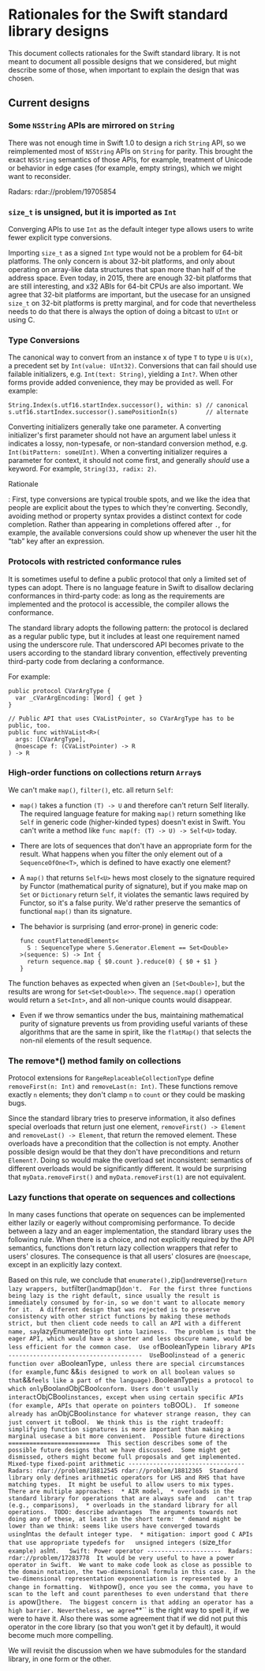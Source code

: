 Rationales for the Swift standard library designs
=================================================

This document collects rationales for the Swift standard library. It is
not meant to document all possible designs that we considered, but might
describe some of those, when important to explain the design that was
chosen.

Current designs
---------------

### Some `NSString` APIs are mirrored on `String`

There was not enough time in Swift 1.0 to design a rich `String` API, so
we reimplemented most of `NSString` APIs on `String` for parity. This
brought the exact `NSString` semantics of those APIs, for example,
treatment of Unicode or behavior in edge cases (for example, empty
strings), which we might want to reconsider.

Radars: rdar://problem/19705854

### `size_t` is unsigned, but it is imported as `Int`

Converging APIs to use `Int` as the default integer type allows users to
write fewer explicit type conversions.

Importing `size_t` as a signed `Int` type would not be a problem for
64-bit platforms. The only concern is about 32-bit platforms, and only
about operating on array-like data structures that span more than half
of the address space. Even today, in 2015, there are enough 32-bit
platforms that are still interesting, and x32 ABIs for 64-bit CPUs are
also important. We agree that 32-bit platforms are important, but the
usecase for an unsigned `size_t` on 32-bit platforms is pretty marginal,
and for code that nevertheless needs to do that there is always the
option of doing a bitcast to `UInt` or using C.

### Type Conversions

The canonical way to convert from an instance x of type `T` to type `U`
is `U(x)`, a precedent set by `Int(value: UInt32)`. Conversions that can
fail should use failable initializers, e.g. `Int(text: String)`,
yielding a `Int?`. When other forms provide added convenience, they may
be provided as well. For example:

    String.Index(s.utf16.startIndex.successor(), within: s) // canonical
    s.utf16.startIndex.successor().samePositionIn(s)        // alternate

Converting initializers generally take one parameter. A converting
initializer's first parameter should not have an argument label unless
it indicates a lossy, non-typesafe, or non-standard conversion method,
e.g. `Int(bitPattern: someUInt)`. When a converting initializer requires
a parameter for context, it should not come first, and generally
*should* use a keyword. For example, `String(33, radix: 2)`.

Rationale

:   First, type conversions are typical trouble spots, and we like the
    idea that people are explicit about the types to which
    they're converting. Secondly, avoiding method or property syntax
    provides a distinct context for code completion. Rather than
    appearing in completions offered after `.`, for example, the
    available conversions could show up whenever the user hit the “tab”
    key after an expression.

### Protocols with restricted conformance rules

It is sometimes useful to define a public protocol that only a limited
set of types can adopt. There is no language feature in Swift to
disallow declaring conformances in third-party code: as long as the
requirements are implemented and the protocol is accessible, the
compiler allows the conformance.

The standard library adopts the following pattern: the protocol is
declared as a regular public type, but it includes at least one
requirement named using the underscore rule. That underscored API
becomes private to the users according to the standard library
convention, effectively preventing third-party code from declaring a
conformance.

For example:

    public protocol CVarArgType {
      var _cVarArgEncoding: [Word] { get }
    }

    // Public API that uses CVaListPointer, so CVarArgType has to be public, too.
    public func withVaList<R>(
      args: [CVarArgType],
      @noescape f: (CVaListPointer) -> R
    ) -> R

### High-order functions on collections return `Array`s

We can't make `map()`, `filter()`, etc. all return `Self`:

-   `map()` takes a function `(T) -> U` and therefore can't return
    Self literally. The required language feature for making `map()`
    return something like `Self` in generic code (higher-kinded types)
    doesn't exist in Swift. You can't write a method like
    `func map(f: (T) -> U) -> Self<U>` today.
-   There are lots of sequences that don't have an appropriate form for
    the result. What happens when you filter the only element out of a
    `SequenceOfOne<T>`, which is defined to have exactly one element?
-   A `map()` that returns `Self<U>` hews most closely to the signature
    required by Functor (mathematical purity of signature), but if you
    make map on `Set` or `Dictionary` return `Self`, it violates the
    semantic laws required by Functor, so it's a false purity. We'd
    rather preserve the semantics of functional `map()` than
    its signature.
-   The behavior is surprising (and error-prone) in generic code:

        func countFlattenedElements<
          S : SequenceType where S.Generator.Element == Set<Double>
        >(sequence: S) -> Int {
          return sequence.map { $0.count }.reduce(0) { $0 + $1 }
        }

The function behaves as expected when given an `[Set<Double>]`, but the
results are wrong for `Set<Set<Double>>`. The `sequence.map()` operation
would return a `Set<Int>`, and all non-unique counts would disappear.

-   Even if we throw semantics under the bus, maintaining mathematical
    purity of signature prevents us from providing useful variants of
    these algorithms that are the same in spirit, like the `flatMap()`
    that selects the non-nil elements of the result sequence.

### The remove\*() method family on collections

Protocol extensions for `RangeReplaceableCollectionType` define
`removeFirst(n: Int)` and `removeLast(n: Int)`. These functions remove
exactly `n` elements; they don't clamp `n` to `count` or they could be
masking bugs.

Since the standard library tries to preserve information, it also
defines special overloads that return just one element,
`removeFirst() -> Element` and `removeLast() -> Element`, that return
the removed element. These overloads have a precondition that the
collection is not empty. Another possible design would be that they
don't have preconditions and return `Element?`. Doing so would make the
overload set inconsistent: semantics of different overloads would be
significantly different. It would be surprising that
`myData.removeFirst()` and `myData.removeFirst(1)` are not equivalent.

### Lazy functions that operate on sequences and collections

In many cases functions that operate on sequences can be implemented
either lazily or eagerly without compromising performance. To decide
between a lazy and an eager implementation, the standard library uses
the following rule. When there is a choice, and not explicitly required
by the API semantics, functions don't return lazy collection wrappers
that refer to users' closures. The consequence is that all users'
closures are `@noescape`, except in an explicitly lazy context.

Based on this rule, we conclude that
`enumerate(),`zip()`and`reverse()`return lazy wrappers, but`filter()`and`map()`don't.  For the first three functions being lazy is the right default, since usually the result is immediately consumed by for-in, so we don't want to allocate memory for it.  A different design that was rejected is to preserve consistency with other strict functions by making these methods strict, but then client code needs to call an API with a different name, say`lazyEnumerate()`to opt into laziness.  The problem is that the eager API, which would have a shorter and less obscure name, would be less efficient for the common case.  Use of`BooleanType`in library APIs --------------------------------------  Use`Bool`instead of a generic function over a`BooleanType`, unless there are special circumstances (for example,`func
&&`is designed to work on all boolean values so that`&&`feels like a part of the language).`BooleanType`is a protocol to which only`Bool`and`ObjCBool`conform. Users don't usually interact`ObjCBool`instances, except when using certain specific APIs (for example, APIs that operate on pointers to`BOOL`).  If someone already has an`ObjCBool`instance for whatever strange reason, they can just convert it to`Bool`.  We think this is the right tradeoff: simplifying function signatures is more important than making a marginal usecase a bit more convenient.  Possible future directions ==========================  This section describes some of the possible future designs that we have discussed.  Some might get dismissed, others might become full proposals and get implemented.  Mixed-type fixed-point arithmetic ---------------------------------  Radars: rdar://problem/18812545 rdar://problem/18812365  Standard library only defines arithmetic operators for LHS and RHS that have matching types.  It might be useful to allow users to mix types.  There are multiple approaches:  * AIR model,  * overloads in the standard library for operations that are always safe and   can't trap (e.g., comparisons),  * overloads in the standard library for all operations.  TODO: describe advantages  The arguments towards not doing any of these, at least in the short term:  * demand might be lower than we think: seems like users have converged towards   using`Int`as the default integer type.  * mitigation: import good C APIs that use appropriate typedefs for   unsigned integers (`size\_t`for example) as`Int`.   Swift: Power operator ---------------------  Radars: rdar://problem/17283778  It would be very useful to have a power operator in Swift.  We want to make code look as close as possible to the domain notation, the two-dimensional formula in this case.  In the two-dimensional representation exponentiation is represented by a change in formatting.  With`pow()`, once you see the comma, you have to scan to the left and count parentheses to even understand that there is a`pow()`there.  The biggest concern is that adding an operator has a high barrier. Nevertheless, we agree`\*\*\`\`
is the right way to spell it, if we were to have it. Also there was some
agreement that if we did not put this operator in the core library (so
that you won't get it by default), it would become much more compelling.

We will revisit the discussion when we have submodules for the standard
library, in one form or the other.

